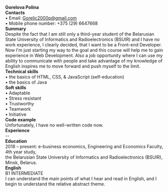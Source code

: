 **Gorelova Polina**\
**Contacts**\
•	Email: Gorelic2000p@gmail.com\
•	Mobile phone number: +375 (29) 6647668\
**Summary**\
Despite the fact that I am still only a third-year student of the Belarusian State University of Informatics and Radioelectronics (BSUIR) and I have no work experience, I clearly decided, that I want to be a Front-end Developer. Now I'm just starting my way to the goal and this course will help me to gain experience in Web Development. Also a job opportunity where I can use my ability to communicate with people and take advantage of my knowledge of English inspires me to move forward and push myself to the limit.\
**Technical skills**\
•	the basics of HTML, CSS, & JavaScript (self-education)\
•	the basics of Java\
**Soft skills**\
•	Adaptable\
•	Stress resistant\
•	Trustworthy\
•	Teamwork\
•	Initiative \
**Code example**\
Unfortunately, I have no well-written code now.\
**Experience** \
--\
**Education** \
2018 – present:   e-business economics, Engineering and Economics Faculty, 4th year study,\
the Belarusian State University of Informatics and Radioelectronics (BSUIR), Minsk, Belarus.\
**English**\
B1 INTERMEDIATE\
I can understand the main points of what I hear and read in English, and I begin to understand the relative abstract theme.
